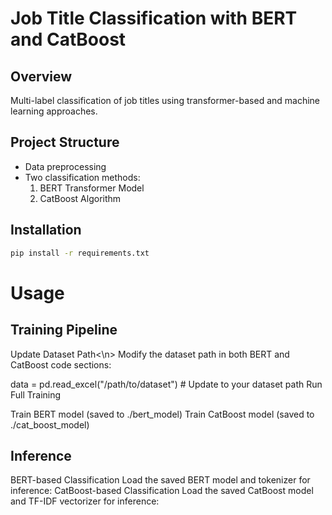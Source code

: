 # Job Title Classification with BERT and CatBoost

## Overview
Multi-label classification of job titles using transformer-based and machine learning approaches.

## Project Structure
- Data preprocessing
- Two classification methods:
  1. BERT Transformer Model
  2. CatBoost Algorithm

## Installation
```bash
pip install -r requirements.txt
```

# Usage

## Training Pipeline
Update Dataset Path<\n>
Modify the dataset path in both BERT and CatBoost code sections:


data = pd.read_excel("/path/to/dataset")  # Update to your dataset path
Run Full Training

Train BERT model (saved to ./bert_model)
Train CatBoost model (saved to ./cat_boost_model)


## Inference

BERT-based Classification
Load the saved BERT model and tokenizer for inference:
CatBoost-based Classification
Load the saved CatBoost model and TF-IDF vectorizer for inference:
